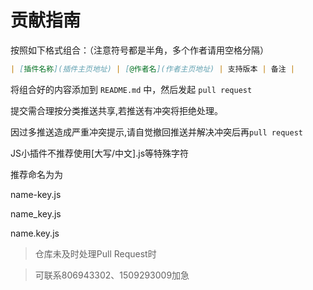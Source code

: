 # 贡献指南

按照如下格式组合：（注意符号都是半角，多个作者请用空格分隔）

```markdown
| [插件名称](插件主页地址) | [@作者名](作者主页地址) | 支持版本 | 备注 |
```

将组合好的内容添加到 `README.md` 中，然后发起 `pull request` 


提交需合理按分类推送共享,若推送有冲突将拒绝处理。

因过多推送造成严重冲突提示,请自觉撤回推送并解决冲突后再`pull request` 

JS小插件不推荐使用[大写/中文].js等特殊字符

推荐命名为为

name-key.js

name_key.js

name.key.js

>仓库未及时处理Pull Request时

>可联系806943302、1509293009加急
